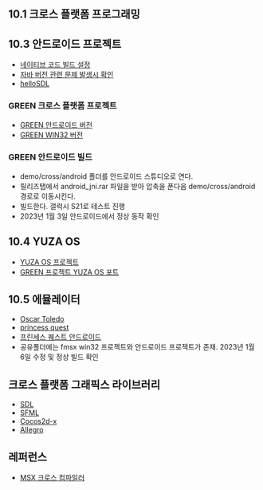 ## 10.1 크로스 플랫폼 프로그래밍

## 10.3 안드로이드 프로젝트
* [네이티브 코드 빌드 설정](https://thepassion.tistory.com/332)  
* [자바 버전 관련 문제 발생시 확인](https://kotlinworld.com/229)  
* [helloSDL](https://github.com/pdpdds/helloSDL)  

### GREEN 크로스 플랫폼 프로젝트
* [GREEN 안드로이드 버전](https://github.com/pdpdds/ubox_example/releases/download/v1.0/green_android.rar)
* [GREEN WIN32 버전](https://github.com/pdpdds/ubox_example/releases/download/v1.0/green_win32.rar)

### GREEN 안드로이드 빌드
* demo/cross/android 폴더를 안드로이드 스튜디오로 연다.
* 릴리즈탭에서 android_jni.rar 파일을 받아 압축을 푼다음 demo/cross/android 경로로 이동시킨다.
* 빌드한다. 갤럭시 S21로 테스트 진행
* 2023년 1월 3일 안드로이드에서 정상 동작 확인

## 10.4 YUZA OS
* [YUZA OS 프로젝트](https://github.com/pdpdds/yuzaos)
* [GREEN 프로젝트 YUZA OS 포트](https://www.youtube.com/watch?v=U8YiY9iKkjc)  

## 10.5 에뮬레이터
* [Oscar Toledo](https://nanochess.org/retro.html)  
* [princess quest](https://nanochess.org/princess_quest.html)  
* [프린세스 퀘스트 안드로이드](https://play.google.com/store/apps/details?id=com.juhang.fmsx_sdl)  
* 공유폴더에는 fmsx win32 프로젝트와 안드로이드 프로젝트가 존재. 2023년 1월 6일 수정 및 정상 빌드 확인

## 크로스 플랫폼 그래픽스 라이브러리
* [SDL](https://www.libsdl.org/)  
* [SFML](https://www.sfml-dev.org/)  
* [Cocos2d-x](cocos2d-x)  
* [Allegro](https://liballeg.org/)  

## 레퍼런스
* [MSX 크로스 컴파일러](https://www.nabeta.tk/msx/crosscc.html)  

